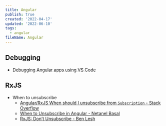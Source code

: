 ```yaml
---
title: Angular
publish: true
created: '2022-04-17'
updated: '2022-06-10'
tags:
  - angular
fileName: Angular
---
```


## Debugging

- [Debugging Angular apps using VS Code](https://github.com/microsoft/vscode-recipes/tree/master/Angular-CLI)

## RxJS

- When to unsubscribe
    - [Angular/RxJS When should I unsubscribe from `Subscription` - Stack Overflow](https://stackoverflow.com/questions/38008334/angular-rxjs-when-should-i-unsubscribe-from-subscription)
    - [When to Unsubscribe in Angular - Netanel Basal](https://netbasal.com/when-to-unsubscribe-in-angular-d61c6b21bad3)
    - [RxJS: Don’t Unsubscribe - Ben Lesh](https://benlesh.medium.com/rxjs-dont-unsubscribe-6753ed4fda87)


